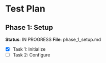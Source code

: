 # Test Plan

## Phase 1: Setup
**Status**: IN PROGRESS
**File**: phase_1_setup.md

- [x] Task 1: Initialize
- [ ] Task 2: Configure
